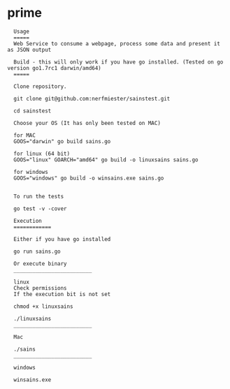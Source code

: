 # prime

      Usage
      =====
      Web Service to consume a webpage, process some data and present it as JSON output

      Build - this will only work if you have go installed. (Tested on go version go1.7rc1 darwin/amd64)
      =====

      Clone repository.

      git clone git@github.com:nerfmiester/sainstest.git

      cd sainstest

      Choose your OS (It has only been tested on MAC)

      for MAC
      GOOS="darwin" go build sains.go

      for linux (64 bit)
      GOOS="linux" GOARCH="amd64" go build -o linuxsains sains.go

      for windows
      GOOS="windows" go build -o winsains.exe sains.go


      To run the tests

      go test -v -cover

      Execution
      ============

      Either if you have go installed

      go run sains.go

      Or execute binary
      _________________________

      linux
      Check permissions
      If the execution bit is not set

      chmod +x linuxsains

      ./linuxsains
      _________________________

      Mac

      ./sains
      _________________________

      windows

      winsains.exe
